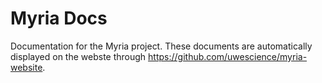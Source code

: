# Myria Docs

Documentation for the Myria project. These documents are automatically displayed on the webste through https://github.com/uwescience/myria-website. 
